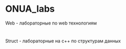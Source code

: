 # ONUA_labs
Web - лабораторные по web технологиям 
#
Struct - лабораторные на c++ по структурам данных
#

#

